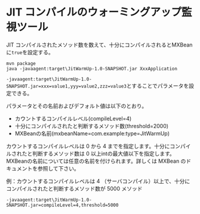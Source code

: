 # JIT コンパイルのウォーミングアップ監視ツール

JIT コンパイルされたメソッド数を数えて、十分にコンパイルされるとMXBeanに`true`を設定する。

```
mvn package
java -javaagent:target\JitWarmUp-1.0-SNAPSHOT.jar XxxApplication
```

`-javaagent:target\JitWarmUp-1.0-SNAPSHOT.jar=xxx=value1,yyy=value2,zzz=value3`とすることでパラメータを設定できる。

パラメータとその名前およびデフォルト値は以下のとおり。

- カウントするコンパイルレベル(compileLevel=4)
- 十分にコンパイルされたと判断するメソッド数(threshold=2000)
- MXBeanの名前(mxbeanName=com.example:type=JitWarmUp)

カウントするコンパイルレベルは 0 から 4 までを指定します。十分にコンパイルされたと判断するメソッド数は 0 以上intの最大値以下を指定します。MXBeanの名前については任意の名前を付けられます。詳しくは MXBean のドキュメントを参照して下さい。

例：カウントするコンパイルレベルは 4 （サーバコンパイル）以上で、十分にコンパイルされたと判断するメソッド数が 5000 メソッド
```
-javaagent:target\JitWarmUp-1.0-SNAPSHOT.jar=compileLevel=4,threshold=5000
```